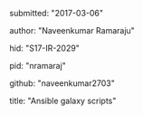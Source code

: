 submitted: "2017-03-06"

author: "Naveenkumar Ramaraju"

hid: "S17-IR-2029"

pid: "nramaraj"

github: "naveenkumar2703"

title: "Ansible galaxy scripts"
